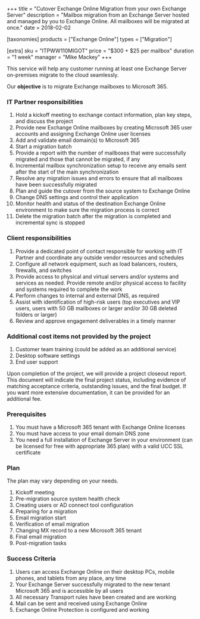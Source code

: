 +++
title = "Cutover Exchange Online Migration from your own Exchange Server"
description = "Mailbox migration from an Exchange Server hosted and managed by you to Exchange Online. All mailboxes will be migrated at once."
date = 2018-02-02

[taxonomies]
products = ["Exchange Online"]
types = ["Migration"]

[extra]
sku = "ITPWW110MIGOT"
price = "$300 + $25 per mailbox"
duration = "1 week"
manager = "Mike Mackey"
+++

This service will help any customer running at least one Exchange Server
on-premises migrate to the cloud seamlessly.

Our **objective** is to migrate Exchange mailboxes to Microsoft 365.

### IT Partner responsibilities

1.  Hold a kickoff meeting to exchange contact information, plan key
    steps, and discuss the project
2.  Provide new Exchange Online mailboxes by creating Microsoft 365 user
    accounts and assigning Exchange Online user licenses
3.  Add and validate email domain(s) to Microsoft 365
4.  Start a migration batch
5.  Provide a report with the number of mailboxes that were successfully
    migrated and those that cannot be migrated, if any
6.  Incremental mailbox synchronization setup to receive any emails sent
    after the start of the main synchronization
7.  Resolve any migration issues and errors to ensure that all mailboxes
    have been successfully migrated
8.  Plan and guide the cutover from the source system to Exchange Online
9.  Change DNS settings and control their application
10. Monitor health and status of the destination Exchange Online
    environment to make sure the migration process is correct
11. Delete the migration batch after the migration is completed and
    incremental sync is stopped

### Client responsibilities

1.  Provide a dedicated point of contact responsible for working with IT
    Partner and coordinate any outside vendor resources and schedules
2.  Configure all network equipment, such as load balancers, routers,
    firewalls, and switches
3.  Provide access to physical and virtual servers and/or systems and
    services as needed. Provide remote and/or physical access to
    facility and systems required to complete the work
4.  Perform changes to internal and external DNS, as required
5.  Assist with identification of high-risk users (top executives and
    VIP users, users with 50 GB mailboxes or larger and/or 30
    GB deleted folders or larger)
6.  Review and approve engagement deliverables in a timely manner

### Additional cost items not provided by the project

1.  Customer team training (could be added as an additional service)
2.  Desktop software settings
3.  End user support

Upon completion of the project, we will provide a project closeout
report. This document will indicate the final project status, including
evidence of matching acceptance criteria, outstanding issues, and the
final budget. If you want more extensive documentation, it can be
provided for an additional fee.

### Prerequisites

1.  You must have a Microsoft 365 tenant with Exchange Online licenses
2.  You must have access to your email domain DNS zone
3.  You need a full installation of Exchange Server in your environment
    (can be licensed for free with appropriate 365 plan) with a valid
    UCC SSL certificate

### Plan

The plan may vary depending on your needs.

1.  Kickoff meeting
2.  Pre-migration source system health check
3.  Creating users or AD connect tool configuration
4.  Preparing for a migration
5.  Email migration start
6.  Verification of email migration
7.  Changing MX record to a new Microsoft 365 tenant
8.  Final email migration
9.  Post-migration tasks

### Success Criteria

1.  Users can access Exchange Online on their desktop PCs, mobile phones,
    and tablets from any place, any time
2.  Your Exchange Server successfully migrated to the new tenant Microsoft 365
    and is accessible by all users
3.  All necessary Transport rules have been created and are working
4.  Mail can be sent and received using Exchange Online
5.  Exchange Online Protection is configured and working
